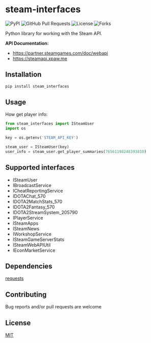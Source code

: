 # steam-interfaces
![PyPI](https://img.shields.io/pypi/v/steam_interfaces?color=orange) ![GitHub Pull Requests](https://img.shields.io/github/issues-pr/Weebp-Team/steam_interfaces?color=blueviolet) ![License](https://img.shields.io/pypi/l/steam_interfaces?color=blueviolet) ![Forks](https://img.shields.io/github/forks/Weebp-team/steam_interfaces?style=social)

Python library for working with the Steam API.

**API Documentation:** 
- https://partner.steamgames.com/doc/webapi
- https://steamapi.xpaw.me

## Installation

```sh
pip install steam_interfaces 
```

## Usage
How get player info:
```python
from steam_interfaces import ISteamUser
import os

key = os.getenv('STEAM_API_KEY')

steam_user = ISteamUser(key)
user_info = steam_user.get_player_summaries(76561198248393810)
``` 

## Supported interfaces
- ISteamUser
- IBroadcastService
- ICheatReportingService
- IDOTAChat_570
- IDOTA2MatchStats_570
- IDOTA2Fantasy_570
- IDOTA2StreamSystem_205790
- IPlayerService
- ISteamApps
- ISteamNews
- IWorkshopService
- ISteamGameServerStats
- ISteamWebAPIUtil
- IEconMarketService

## Dependencies

[requests](https://pypi.org/project/requests/)

## Contributing

Bug reports and/or pull requests are welcome

## License

[MIT](https://choosealicense.com/licenses/mit/)
